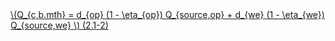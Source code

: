 <!--Open in current window ver. -->
<a href="/eco2_guide_center/1.%20ECO2%20Logic%20Guide/Hee1_Equation_List.html" class="equation-link">
  \(Q_{c,b.mth} = d_{op} (1 - \eta_{op}) Q_{source,op} + d_{we} (1 - \eta_{we}) Q_{source,we} \)  <span class="eq-number">(2.1-2)</span>
</a>